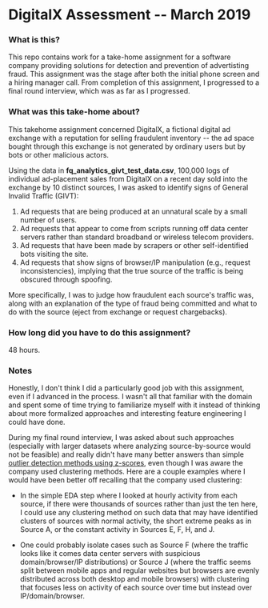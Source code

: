 # DigitalX Assessment -- March 2019

### What is this?

This repo contains work for a take-home assignment for a software company providing solutions for detection and prevention of advertisting fraud. This assignment was the stage after both the initial phone screen and a hiring manager call. From completion of this assignment, I progressed to a final round interview, which was as far as I progressed.

### What was this take-home about?

This takehome assignment concerned DigitalX, a fictional digital ad exchange with a reputation for selling fraudulent inventory -- the ad space bought through this exchange is not generated by ordinary users but by bots or other malicious actors. 

Using the data in **fq_analytics_givt_test_data.csv**, 100,000 logs of individual ad-placement sales from DigitalX on a recent day sold into the exchange by 10 distinct sources, I was asked to identify signs of General Invalid Traffic (GIVT):

1. Ad requests that are being produced at an unnatural scale by a small number of users.
2. Ad requests that appear to come from scripts running off data center servers rather than standard broadband or wireless telecom providers.
3. Ad requests that have been made by scrapers or other self-identified bots visiting the site.
4. Ad requests that show signs of browser/IP manipulation (e.g., request inconsistencies), implying that the true source of the traffic is being obscured through spoofing.

More specifically, I was to judge how fraudulent each source's traffic was, along with an explanation of the type of fraud being committed and what to do with the source (eject from exchange or request chargebacks).

### How long did you have to do this assignment?

48 hours.

### Notes

Honestly, I don't think I did a particularly good job with this assignment, even if I advanced in the process. I wasn't all that familiar with the domain and spent some of time trying to familiarize myself with it instead of thinking about more formalized approaches and interesting feature engineering I could have done. 

During my final round interview, I was asked about such approaches (especially with larger datasets where analyzing source-by-source would not be feasible) and really didn't have many better answers than simple [outlier detection methods using z-scores](https://www.itl.nist.gov/div898/handbook/eda/section3/eda35h.htm), even though I was aware the company used clustering methods. Here are a couple examples where I would have been better off recalling that the company used clustering:

* In the simple EDA step where I looked at hourly activity from each source, if there were thousands of sources rather than just the ten here, I could use any clustering method on such data that may have identified clusters of sources with normal activity, the short extreme peaks as in Source A, or the constant activity in Sources E, F, H, and J. 

* One could probably isolate cases such as Source F (where the traffic looks like it comes data center servers with suspicious domain/browser/IP distributions) or Source J (where the traffic seems split between mobile apps and regular websites but browsers are evenly distributed across both desktop and mobile browsers) with clustering that focuses less on activity of each source over time but instead over IP/domain/browser.
